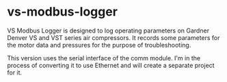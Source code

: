 vs-modbus-logger
==============

VS Modbus Logger is designed to log operating parameters on Gardner Denver VS and VST series air compressors. It records some parameters for the motor data and pressures for the purpose of troubleshooting.

This version uses the serial interface of the comm module. I'm in the process of converting it to use Ethernet and will create a separate project for it.


